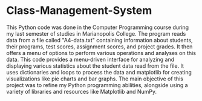 # Class-Management-System
This Python code was done in the Computer Programming course during my last semester of studies in Marianopolis College. The program reads data from a file called "A4-data.txt" containing information about students, their programs, test scores, assignment scores, and project grades. It then offers a menu of options to perform various operations and analyses on this data.
This code provides a menu-driven interface for analyzing and displaying various statistics about the student data read from the file. It uses dictionaries and loops to process the data and matplotlib for creating visualizations like pie charts and bar graphs.
The main objective of this project was to refine my Python programming abilities, alongside using a variety of libraries and resources like Matplotlib and NumPy.
